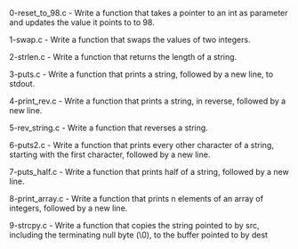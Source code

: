 0-reset_to_98.c - Write a function that takes a pointer to an int as parameter and updates the value it points to to 98.

1-swap.c - Write a function that swaps the values of two integers.

2-strlen.c - Write a function that returns the length of a string.

3-puts.c - Write a function that prints a string, followed by a new line, to stdout.

4-print_rev.c - Write a function that prints a string, in reverse, followed by a new line.

5-rev_string.c - Write a function that reverses a string.

6-puts2.c - Write a function that prints every other character of a string, starting with the first character, followed by a new line.

7-puts_half.c - Write a function that prints half of a string, followed by a new line.

8-print_array.c - Write a function that prints n elements of an array of integers, followed by a new line.

9-strcpy.c - Write a function that copies the string pointed to by src, including the terminating null byte (\0), to the buffer pointed to by dest
